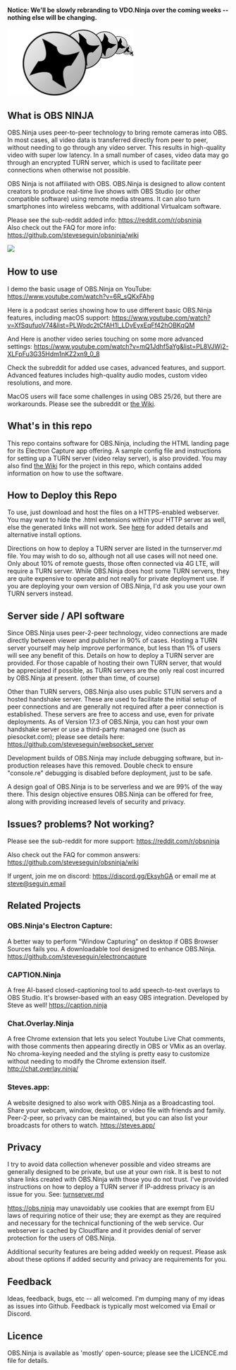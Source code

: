 
#### Notice: We'll be slowly rebranding to VDO.Ninja over the coming weeks -- nothing else will be changing.


<img src="media/obsNinja_logo_full.png" alt="Logo by brimace" height="150" />

## What is OBS NINJA
OBS.Ninja uses peer-to-peer technology to bring remote cameras into OBS. In most cases, all video data is transferred directly from peer to peer, without needing to go through any video server. This results in high-quality video with super low latency. In a small number of cases, video data may go through an encrypted TURN server, which is used to facilitate peer connections when otherwise not possible.

OBS Ninja is not affiliated with OBS. OBS.Ninja is designed to allow content creators to produce real-time live shows with OBS Studio (or other compatible software) using remote media streams. It can also turn smartphones into wireless webcams, with additional Virtualcam software. 

Please see the sub-reddit added info: https://reddit.com/r/obsninja  
Also check out the FAQ for more info: https://github.com/steveseguin/obsninja/wiki

<img src="https://user-images.githubusercontent.com/2575698/94018108-34b1de00-fd7e-11ea-8c7d-df001253b60d.png" height="300" />

## How to use
I demo the basic usage of OBS.Ninja on YouTube: https://www.youtube.com/watch?v=6R_sQKxFAhg

Here is a podcast series showing how to use different basic OBS.Ninja features, including macOS support: https://www.youtube.com/watch?v=XfSqufuoV74&list=PLWodc2tCfAH1l_LDvEyxEqFf42hOBKqQM

And Here is another video series touching on some more advanced settings: https://www.youtube.com/watch?v=mQ1Jdhf5aYg&list=PL8VJWj2-XLFpFu3G35Hdm1nKZ2xn9_0_8

Check the subreddit for added use cases, advanced features, and support. Advanced features includes high-quality audio modes, custom video resolutions, and more.

MacOS users will face some challenges in using OBS 25/26, but there are workarounds. Please see the subreddit or [the Wiki](https://github.com/steveseguin/obsninja/wiki).

## What's in this repo
This repo contains software for OBS.Ninja, including the HTML landing page for its Electron Capture app offering. A sample config file and instructions for setting up a TURN server (video relay server), is also provided. You may also find [the Wiki](https://github.com/steveseguin/obsninja/wiki) for the project in this repo, which contains added information on how to use the software.

## How to Deploy this Repo
To use, just download and host the files on a HTTPS-enabled webserver. You may want to hide the .html extensions within your HTTP server as well, else the generated links will not work. See [here](https://github.com/steveseguin/obsninja/blob/master/install.md) for added details and alternative install options.

Directions on how to deploy a TURN server are listed in the turnserver.md file. You may wish to do so, although not all use cases will not need one. Only about 10% of remote guests, those often connected via 4G LTE, will require a TURN server. While OBS.Ninja does host some TURN servers, they are quite expensive to operate and not really for private deployment use. If you are deploying your own version of OBS.Ninja, I'd ask you use your own TURN servers instead. 

## Server side / API software
Since OBS.Ninja uses peer-2-peer technology, video connections are made directly between viewer and publisher in 90% of cases. Hosting a TURN server yourself may help improve performance, but less than 1% of users will see any benefit of this. Details on how to deploy a TURN server are provided. For those capable of hosting their own TURN server, that would be appreciated if possible, as TURN servers are the only real cost incurred by OBS.Ninja at present. (other than time, of course)

Other than TURN servers, OBS.Ninja also uses public STUN servers and a hosted handshake server. These are used to facilitate the initial setup of peer connections and are generally not required after a peer connection is established. These servers are free to access and use, even for private deployments. As of Version 17.3 of OBS.Ninja, you can host your own handshake server or use a third-party managed one (such as piesocket.com); please see details here: https://github.com/steveseguin/websocket_server

Development builds of OBS.Ninja may include debugging software, but in-production releases have this removed. Double check to ensure "console.re" debugging is disabled before deployment, just to be safe.

A design goal of OBS.Ninja is to be serverless and we are 99% of the way there. This design objective ensures OBS.Ninja can be offered for free, along with providing increased levels of security and privacy. 

## Issues? problems? Not working?

Please see the sub-reddit for more support: https://reddit.com/r/obsninja  

Also check out the FAQ for common answers: https://github.com/steveseguin/obsninja/wiki

If urgent, join me on discord: https://discord.gg/EksyhGA or email me at steve@seguin.email

## Related Projects
### OBS.Ninja's Electron Capture:
A better way to perform "Window Capturing" on desktop if OBS Browser Sources fails you. A downloadable tool designed to enhance OBS.Ninja.
https://github.com/steveseguin/electroncapture

### CAPTION.Ninja
A free AI-based closed-captioning tool to add speech-to-text overlays to OBS Studio. It's browser-based with an easy OBS integration. Developed by Steve as well! https://caption.ninja

### Chat.Overlay.Ninja
A free Chrome extension that lets you select Youtube Live Chat comments, with those comments then appearing directly in OBS or VMix as an overlay. No chroma-keying needed and the styling is pretty easy to customize without needing to modify the Chrome extension itself.
http://chat.overlay.ninja/

### Steves.app:
A website designed to also work with OBS.Ninja as a Broadcasting tool. Share your webcam, window, desktop, or video file with friends and family. Peer-2-peer, so privacy can be maintained, but you can also list your broadcasts for others to watch.
https://steves.app/

## Privacy
I try to avoid data collection whenever possible and video streams are generally designed to be private, but use at your own risk. It is best to not share links created with OBS.Ninja with those you do not trust. I've provided instructions on how to deploy a TURN server if IP-address privacy is an issue for you. See: [turnserver.md](turnserver.md) 

https://obs.ninja may unavoidably use cookies that are exempt from EU laws of requiring notice of their use; they are exempt as they are required and necessary for the technical functioning of the web service. Our webserver is cached by Cloudflare and it provides denial of server protection for the users of OBS.Ninja.

Additional security features are being added weekly on request. Please ask about these options if added security and privacy are requirements for you.

## Feedback
Ideas, feedback, bugs, etc -- all welcomed.  I'm dumping many of my ideas as issues into Github. Feedback is typically most welcomed via Email or Discord.

## Licence 
OBS.Ninja is available as 'mostly' open-source; please see the LICENCE.md file for details.

